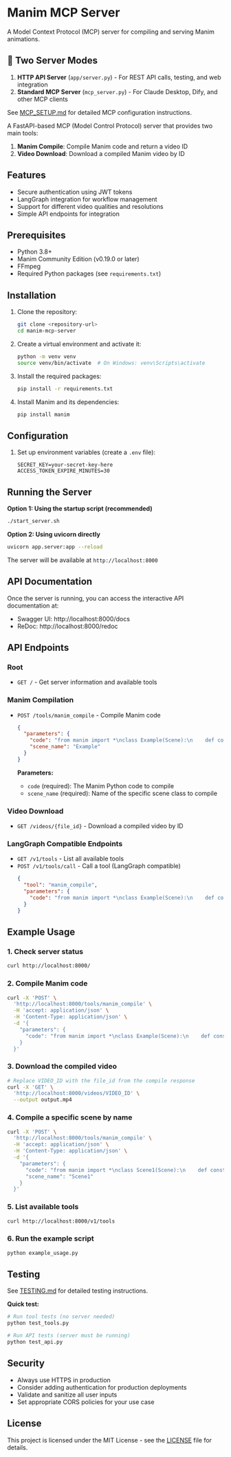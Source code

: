 # Manim MCP Server

A Model Context Protocol (MCP) server for compiling and serving Manim animations.

## 🎯 Two Server Modes

1. **HTTP API Server** (`app/server.py`) - For REST API calls, testing, and web integration
2. **Standard MCP Server** (`mcp_server.py`) - For Claude Desktop, Dify, and other MCP clients

See [MCP_SETUP.md](MCP_SETUP.md) for detailed MCP configuration instructions.

A FastAPI-based MCP (Model Control Protocol) server that provides two main tools:
1. **Manim Compile**: Compile Manim code and return a video ID
2. **Video Download**: Download a compiled Manim video by ID

## Features

- Secure authentication using JWT tokens
- LangGraph integration for workflow management
- Support for different video qualities and resolutions
- Simple API endpoints for integration

## Prerequisites

- Python 3.8+
- Manim Community Edition (v0.19.0 or later)
- FFmpeg
- Required Python packages (see `requirements.txt`)

## Installation

1. Clone the repository:
   ```bash
   git clone <repository-url>
   cd manim-mcp-server
   ```

2. Create a virtual environment and activate it:
   ```bash
   python -m venv venv
   source venv/bin/activate  # On Windows: venv\Scripts\activate
   ```

3. Install the required packages:
   ```bash
   pip install -r requirements.txt
   ```

4. Install Manim and its dependencies:
   ```bash
   pip install manim
   ```

## Configuration

1. Set up environment variables (create a `.env` file):
   ```
   SECRET_KEY=your-secret-key-here
   ACCESS_TOKEN_EXPIRE_MINUTES=30
   ```

## Running the Server

**Option 1: Using the startup script (recommended)**
```bash
./start_server.sh
```

**Option 2: Using uvicorn directly**
```bash
uvicorn app.server:app --reload
```

The server will be available at `http://localhost:8000`

## API Documentation

Once the server is running, you can access the interactive API documentation at:
- Swagger UI: http://localhost:8000/docs
- ReDoc: http://localhost:8000/redoc

## API Endpoints

### Root

- `GET /` - Get server information and available tools

### Manim Compilation

- `POST /tools/manim_compile` - Compile Manim code
  ```json
  {
    "parameters": {
      "code": "from manim import *\nclass Example(Scene):\n    def construct(self):\n        circle = Circle()\n        self.play(Create(circle))",
      "scene_name": "Example"
    }
  }
  ```
  
  **Parameters:**
  - `code` (required): The Manim Python code to compile
  - `scene_name` (required): Name of the specific scene class to compile

### Video Download

- `GET /videos/{file_id}` - Download a compiled video by ID

### LangGraph Compatible Endpoints

- `GET /v1/tools` - List all available tools
- `POST /v1/tools/call` - Call a tool (LangGraph compatible)
  ```json
  {
    "tool": "manim_compile",
    "parameters": {
      "code": "from manim import *\nclass Example(Scene):\n    def construct(self):\n        circle = Circle()\n        self.play(Create(circle))"
    }
  }
  ```

## Example Usage

### 1. Check server status
```bash
curl http://localhost:8000/
```

### 2. Compile Manim code
```bash
curl -X 'POST' \
  'http://localhost:8000/tools/manim_compile' \
  -H 'accept: application/json' \
  -H 'Content-Type: application/json' \
  -d '{
    "parameters": {
      "code": "from manim import *\nclass Example(Scene):\n    def construct(self):\n        circle = Circle()\n        self.play(Create(circle))"
    }
  }'
```

### 3. Download the compiled video
```bash
# Replace VIDEO_ID with the file_id from the compile response
curl -X 'GET' \
  'http://localhost:8000/videos/VIDEO_ID' \
  --output output.mp4
```

### 4. Compile a specific scene by name
```bash
curl -X 'POST' \
  'http://localhost:8000/tools/manim_compile' \
  -H 'accept: application/json' \
  -H 'Content-Type: application/json' \
  -d '{
    "parameters": {
      "code": "from manim import *\nclass Scene1(Scene):\n    def construct(self):\n        circle = Circle()\n        self.play(Create(circle))\n\nclass Scene2(Scene):\n    def construct(self):\n        square = Square()\n        self.play(Create(square))",
      "scene_name": "Scene1"
    }
  }'
```

### 5. List available tools
```bash
curl http://localhost:8000/v1/tools
```

### 6. Run the example script
```bash
python example_usage.py
```

## Testing

See [TESTING.md](TESTING.md) for detailed testing instructions.

**Quick test:**
```bash
# Run tool tests (no server needed)
python test_tools.py

# Run API tests (server must be running)
python test_api.py
```

## Security

- Always use HTTPS in production
- Consider adding authentication for production deployments
- Validate and sanitize all user inputs
- Set appropriate CORS policies for your use case

## License

This project is licensed under the MIT License - see the [LICENSE](LICENSE) file for details.
